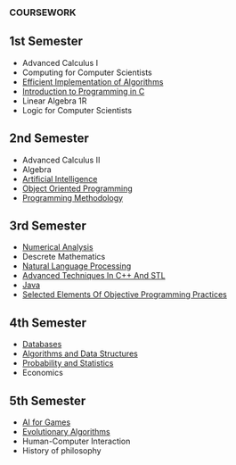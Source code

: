 ### COURSEWORK
  ## 1st Semester
  * Advanced Calculus I
  * Computing for Computer Scientists
  * [Efficient Implementation of Algorithms](MIA)
  * [Introduction to Programming in C](C)
  * Linear Algebra 1R
  * Logic for Computer Scientists
  
  ## 2nd Semester
  * Advanced Calculus II
  * Algebra
  * [Artificial Intelligence](AI)
  * [Object Oriented Programming](PO)
  * [Programming Methodology](MP)
  
  ## 3rd Semester
  * [Numerical Analysis](ANL)
  * Descrete Mathematics
  * [Natural Language Processing](NLP)
  * [Advanced Techniques In C++ And STL](CPP17)
  * [Java](Java)
  * [Selected Elements Of Objective Programming Practices](WEPPO)

## 4th Semester
* [Databases](BD)
* [Algorithms and Data Structures](AISD)
* [Probability and Statistics](RPiS)
* Economics

## 5th Semester
* [AI for Games](AI4GAMES)
* [Evolutionary Algorithms](EA)
* Human-Computer Interaction
* History of philosophy
